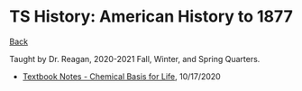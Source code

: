 
# TS History: American History to 1877
[Back](https://andre-ye.github.io)

Taught by Dr. Reagan, 2020-2021 Fall, Winter, and Spring Quarters.
- [Textbook Notes - Chemical Basis for Life](https://andre-ye.github.io/chemical-basis-for-life-notes), 10/17/2020

